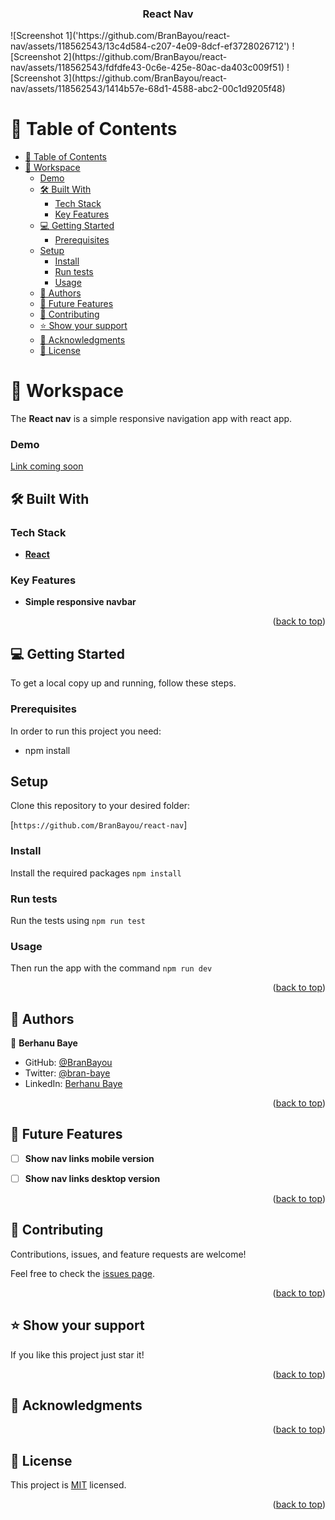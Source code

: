 <h3 align="center"><b>React Nav</b></h3>
![Screenshot 1]('https://github.com/BranBayou/react-nav/assets/118562543/13c4d584-c207-4e09-8dcf-ef3728026712')
![Screenshot 2](https://github.com/BranBayou/react-nav/assets/118562543/fdfdfe43-0c6e-425e-80ac-da403c009f51)
![Screenshot 3](https://github.com/BranBayou/react-nav/assets/118562543/1414b57e-68d1-4588-abc2-00c1d9205f48)

<a name="readme-top"></a>

# 📗 Table of Contents

- [📗 Table of Contents](#-table-of-contents)
- [📖 Workspace ](#-meal-connect)
    - [Demo](#demo)
  - [🛠 Built With ](#-built-with-)
    - [Tech Stack ](#tech-stack-)
    - [Key Features ](#key-features-)
  - [💻 Getting Started ](#-getting-started-)
    - [Prerequisites](#prerequisites)
  - [Setup](#setup)
    - [Install](#install)
    - [Run tests](#run-tests)
    - [Usage](#usage)
  - [👥 Authors ](#-authors-)
  - [🔭 Future Features ](#-future-features-)
  - [🤝 Contributing ](#-contributing-)
  - [⭐️ Show your support ](#️-show-your-support-)
  - [🙏 Acknowledgments ](#-acknowledgments-)
  - [📝 License ](#-license-)


# 📖 Workspace <a name="about-project"></a>

The **React nav** is a simple responsive navigation app with react app.

### Demo
[Link coming soon](#)

## 🛠 Built With <a name="built-with"></a>

### Tech Stack <a name="tech-stack"></a>

- **[React](https://reactjs.org/)**

### Key Features <a name="key-features"></a>

- **Simple responsive navbar**

<p align="right">(<a href="#readme-top">back to top</a>)</p>

## 💻 Getting Started <a name="getting-started"></a>

To get a local copy up and running, follow these steps.

### Prerequisites

In order to run this project you need:

- npm install 

## Setup

Clone this repository to your desired folder:

[`https://github.com/BranBayou/react-nav`]

### Install

Install the required packages
`npm install`

### Run tests

Run the tests using
`npm run test`

### Usage

Then run the app with the command
`npm run dev`

<p align="right">(<a href="#readme-top">back to top</a>)</p>


## 👥 Authors <a name="authors"></a>

👤 **Berhanu Baye**
- GitHub: [@BranBayou](https://github.com/BranBayou)
- Twitter: [@bran-baye](https://twitter.com/bran_baye)
- LinkedIn: [Berhanu Baye](https://www.linkedin.com/in/bran-baye)


<p align="right">(<a href="#readme-top">back to top</a>)</p>


## 🔭 Future Features <a name="future-features"></a>

- [ ] **Show nav links mobile version**
- [ ] **Show nav links desktop version**


<p align="right">(<a href="#readme-top">back to top</a>)</p>


## 🤝 Contributing <a name="contributing"></a>

Contributions, issues, and feature requests are welcome!

Feel free to check the [issues page](https://github.com/BranBayou/react-nav/issues).

<p align="right">(<a href="#readme-top">back to top</a>)</p>


## ⭐️ Show your support <a name="support"></a>

If you like this project just star it!

<p align="right">(<a href="#readme-top">back to top</a>)</p>


## 🙏 Acknowledgments <a name="acknowledgements"></a>

<p align="right">(<a href="#readme-top">back to top</a>)</p>

## 📝 License <a name="license"></a>

This project is [MIT](./LICENSE) licensed.

<p align="right">(<a href="#readme-top">back to top</a>)</p>
